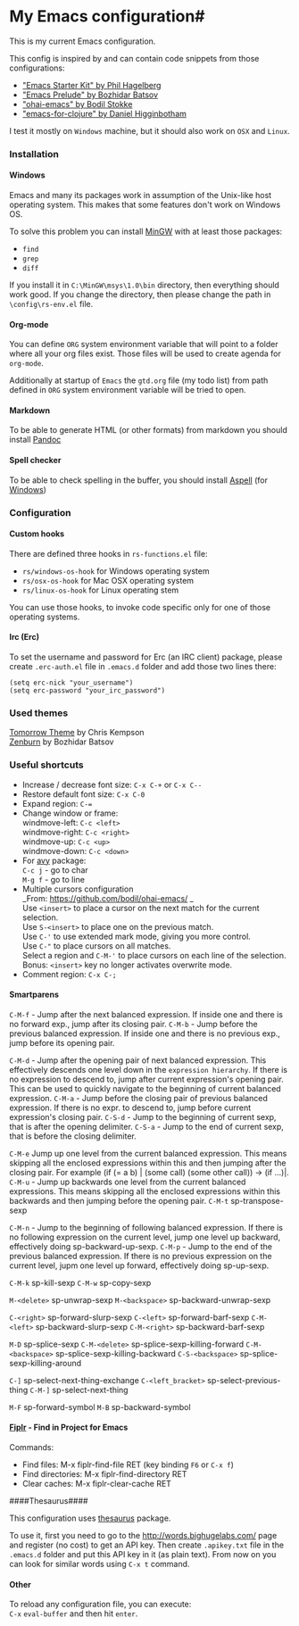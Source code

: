 # My Emacs configuration#

This is my current Emacs configuration.

This config is inspired by and can contain code snippets from those configurations:

- ["Emacs Starter Kit" by Phil Hagelberg](https://github.com/technomancy/emacs-starter-kit)
- ["Emacs Prelude" by Bozhidar Batsov](https://github.com/bbatsov/prelude)
- ["ohai-emacs" by Bodil Stokke](https://github.com/bodil/ohai-emacs)
- ["emacs-for-clojure" by Daniel Higginbotham](https://github.com/flyingmachine/emacs-for-clojure)

I test it mostly on `Windows` machine, but it should also work on `OSX` and `Linux`.

### Installation ###

#### Windows ####

Emacs and many its packages work in assumption of the Unix-like host operating system. This makes that some features don't work on Windows OS.

To solve this problem you can install  [MinGW](http://www.mingw.org/) with at least those packages:

- `find`
- `grep`
- `diff`

If you install it in `C:\MinGW\msys\1.0\bin` directory, then everything should work good. If you change the directory, then please change the path in `\config\rs-env.el` file.

#### Org-mode ####

You can define `ORG` system environment variable that will point to a folder where all your org files exist. Those files will be used to create agenda for `org-mode`.

Additionally at startup of `Emacs` the `gtd.org` file (my todo list) from path defined in `ORG` system environment variable will be tried to open.

#### Markdown ####

To be able to generate HTML (or other formats) from markdown you should install [Pandoc](http://pandoc.org/)

#### Spell checker ####

To be able to check spelling in the buffer, you should install [Aspell](http://aspell.net/) (for [Windows](http://aspell.net/win32/))

### Configuration ###

#### Custom hooks ####

There are defined three hooks in `rs-functions.el` file:

- `rs/windows-os-hook` for Windows operating system
- `rs/osx-os-hook` for Mac OSX operating system
- `rs/linux-os-hook` for Linux operating stem

You can use those hooks, to invoke code specific only for one of those operating systems.

#### Irc (Erc) ####

To set the username and password for Erc (an IRC client) package, please create `.erc-auth.el` file in `.emacs.d` folder and add those two lines there:
```
(setq erc-nick "your_username")  
(setq erc-password "your_irc_password")  
```

### Used themes ###

[Tomorrow Theme](https://github.com/ChrisKempson/Tomorrow-Theme) by Chris Kempson  
[Zenburn](https://github.com/bbatsov/zenburn-emacs) by Bozhidar Batsov  

### Useful shortcuts ###

* Increase / decrease font size: `C-x C-+` or `C-x C--`
* Restore default font size: `C-x C-0`
* Expand region: `C-=`
* Change window or frame:  
  windmove-left: `C-c <left>`  
  windmove-right: `C-c <right>`  
  windmove-up: `C-c <up>`  
  windmove-down: `C-c <down>`
* For [avy](https://github.com/abo-abo/avy) package:  
  `C-c j` - go to char  
  `M-g f` - go to line
* Multiple cursors configuration  
  _From: https://github.com/bodil/ohai-emacs/ _  
  Use `<insert>` to place a cursor on the next match for the current selection.  
  Use `S-<insert>` to place one on the previous match.  
  Use `C-'` to use extended mark mode, giving you more control.  
  Use `C-"` to place cursors on all matches.  
  Select a region and `C-M-'` to place cursors on each line of the selection.  
  Bonus: `<insert>` key no longer activates overwrite mode.
* Comment region: `C-x C-;`

#### Smartparens ####

`C-M-f` - Jump after the next balanced expression. If inside one and there is no forward exp., jump after its closing pair.
`C-M-b` - Jump before the previous balanced expression. If inside one and there is no previous exp., jump before its opening pair.

`C-M-d` - Jump after the opening pair of next balanced expression. This effectively descends one level down in the `expression hierarchy`. If there is no expression to descend to, jump after current expression's opening pair. This can be used to quickly navigate to the beginning of current balanced expression.
`C-M-a` - Jump before the closing pair of previous balanced expression. If there is no expr. to descend to, jump before current expression's closing pair.
`C-S-d` - Jump to the beginning of current sexp, that is after the opening delimiter.
`C-S-a` - Jump to the end of current sexp, that is before the closing delimiter.

`C-M-e` Jump up one level from the current balanced expression. This means skipping all the enclosed expressions within this and then jumping after the closing pair. For example (if (= a b) | (some call) (some other call)) -> (if ...)|.
`C-M-u` - Jump up backwards one level from the current balanced expressions. This means skipping all the enclosed expressions within this backwards and then jumping before the opening pair.
`C-M-t` sp-transpose-sexp

`C-M-n` - Jump to the beginning of following balanced expression. If there is no following expression on the current level, jump one level up backward, effectively doing sp-backward-up-sexp.
`C-M-p` - Jump to the end of the previous balanced expression. If there is no previous expression on the current level, jupm one level up forward, effectively doing sp-up-sexp.

`C-M-k` sp-kill-sexp
`C-M-w` sp-copy-sexp

`M-<delete>` sp-unwrap-sexp
`M-<backspace>` sp-backward-unwrap-sexp

`C-<right>` sp-forward-slurp-sexp
`C-<left>` sp-forward-barf-sexp
`C-M-<left>` sp-backward-slurp-sexp
`C-M-<right>` sp-backward-barf-sexp

`M-D` sp-splice-sexp
`C-M-<delete>` sp-splice-sexp-killing-forward
`C-M-<backspace>` sp-splice-sexp-killing-backward
`C-S-<backspace>` sp-splice-sexp-killing-around

`C-]` sp-select-next-thing-exchange
`C-<left_bracket>` sp-select-previous-thing
`C-M-]` sp-select-next-thing

`M-F` sp-forward-symbol
`M-B` sp-backward-symbol
  
#### [Fiplr](https://github.com/grizzl/fiplr) - Find in Project for Emacs ####

Commands:

- Find files: M-x fiplr-find-file RET (key binding `F6` or `C-x f`)
- Find directories: M-x fiplr-find-directory RET
- Clear caches: M-x fiplr-clear-cache RET

####Thesaurus####

This configuration uses [thesaurus](http://www.emacswiki.org/cgi-bin/wiki/thesaurus.el) package.

To use it, first you need to go to the http://words.bighugelabs.com/ page and register (no cost) to get an API key. Then create `.apikey.txt` file in the `.emacs.d` folder and put this API key in it (as plain text). From now on you can look for similar words using `C-x t` command.

#### Other ####

To reload any configuration file, you can execute:  
`C-x` `eval-buffer` and then hit `enter`.

